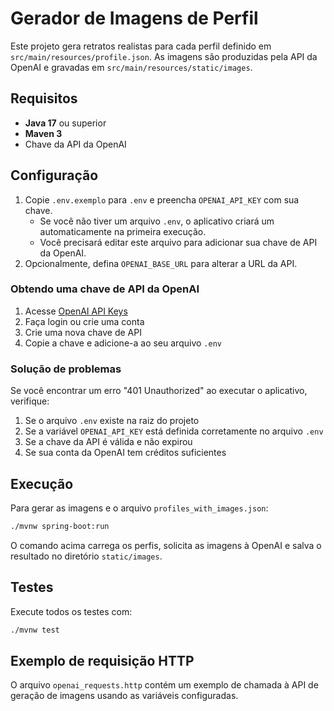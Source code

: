 # Gerador de Imagens de Perfil

Este projeto gera retratos realistas para cada perfil definido em `src/main/resources/profile.json`.
As imagens são produzidas pela API da OpenAI e gravadas em `src/main/resources/static/images`.

## Requisitos

- **Java 17** ou superior
- **Maven 3**
- Chave da API da OpenAI

## Configuração

1. Copie `.env.exemplo` para `.env` e preencha `OPENAI_API_KEY` com sua chave.
   - Se você não tiver um arquivo `.env`, o aplicativo criará um automaticamente na primeira execução.
   - Você precisará editar este arquivo para adicionar sua chave de API da OpenAI.
2. Opcionalmente, defina `OPENAI_BASE_URL` para alterar a URL da API.

### Obtendo uma chave de API da OpenAI

1. Acesse [OpenAI API Keys](https://platform.openai.com/api-keys)
2. Faça login ou crie uma conta
3. Crie uma nova chave de API
4. Copie a chave e adicione-a ao seu arquivo `.env`

### Solução de problemas

Se você encontrar um erro "401 Unauthorized" ao executar o aplicativo, verifique:

1. Se o arquivo `.env` existe na raiz do projeto
2. Se a variável `OPENAI_API_KEY` está definida corretamente no arquivo `.env`
3. Se a chave da API é válida e não expirou
4. Se sua conta da OpenAI tem créditos suficientes

## Execução

Para gerar as imagens e o arquivo `profiles_with_images.json`:

```bash
./mvnw spring-boot:run
```

O comando acima carrega os perfis, solicita as imagens à OpenAI e salva o resultado no diretório `static/images`.

## Testes

Execute todos os testes com:

```bash
./mvnw test
```

## Exemplo de requisição HTTP

O arquivo `openai_requests.http` contém um exemplo de chamada à API de geração de imagens usando as variáveis configuradas.
